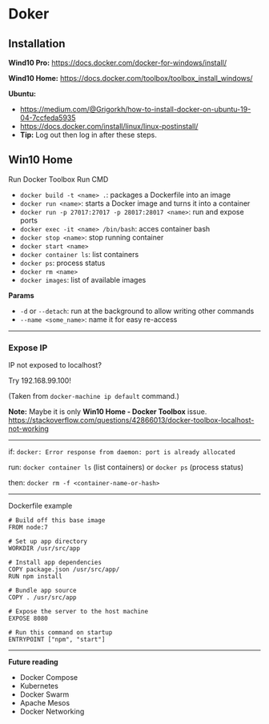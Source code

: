 # Doker

## Installation
**Wind10 Pro:** https://docs.docker.com/docker-for-windows/install/

**Wind10 Home:** https://docs.docker.com/toolbox/toolbox_install_windows/

**Ubuntu:**
* https://medium.com/@Grigorkh/how-to-install-docker-on-ubuntu-19-04-7ccfeda5935
* https://docs.docker.com/install/linux/linux-postinstall/
* **Tip:** Log out then log in after these steps.

## Win10 Home
Run Docker Toolbox
Run CMD
* `docker build -t <name> .`: packages a Dockerfile into an image
* `docker run <name>`: starts a Docker image and turns it into a container
* `docker run -p 27017:27017 -p 28017:28017 <name>`: run and expose ports
* `docker exec -it <name> /bin/bash`: acces container bash
* `docker stop <name>`: stop running container
* `docker start <name>`
* `docker container ls`: list containers
* `docker ps`: process status
* `docker rm <name>`
* `docker images`: list of available images

**Params**
* `-d` or `--detach`: run at the background to allow writing other commands
* `--name <some_name>`: name it for easy re-access

---

### Expose IP
IP not exposed to localhost?

Try 192.168.99.100!

(Taken from `docker-machine ip default` command.)

**Note:** Maybe it is only **Win10 Home - Docker Toolbox** issue. https://stackoverflow.com/questions/42866013/docker-toolbox-localhost-not-working

---

if: `docker: Error response from daemon: port is already allocated`

run: `docker container ls` (list containers) or `docker ps` (process status)

then: `docker rm -f <container-name-or-hash>`

---

Dockerfile example

```
# Build off this base image
FROM node:7

# Set up app directory
WORKDIR /usr/src/app

# Install app dependencies
COPY package.json /usr/src/app/
RUN npm install

# Bundle app source
COPY . /usr/src/app

# Expose the server to the host machine
EXPOSE 8080

# Run this command on startup
ENTRYPOINT ["npm", "start"]
```

---

**Future reading**

* Docker Compose
* Kubernetes
* Docker Swarm
* Apache Mesos
* Docker Networking
